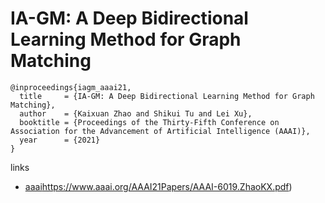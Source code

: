 # IA-GM: A Deep Bidirectional Learning Method for Graph Matching

```
@inproceedings{iagm_aaai21,
  title     = {IA-GM: A Deep Bidirectional Learning Method for Graph Matching},
  author    = {Kaixuan Zhao and Shikui Tu and Lei Xu},
  booktitle = {Proceedings of the Thirty-Fifth Conference on Association for the Advancement of Artificial Intelligence (AAAI)},
  year      = {2021}
}
```

links
- [aaai](https://www.aaai.org/AAAI21Papers/AAAI-6019.ZhaoKX.pdf)https://www.aaai.org/AAAI21Papers/AAAI-6019.ZhaoKX.pdf)
